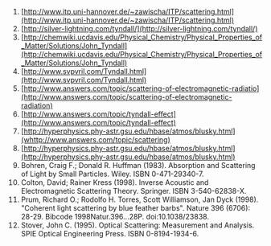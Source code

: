 1. [http://www.itp.uni-hannover.de/~zawischa/ITP/scattering.html](http://www.itp.uni-hannover.de/~zawischa/ITP/scattering.html)  
2. [http://silver-lightning.com/tyndall/](http://silver-lightning.com/tyndall/)  
3. [http://chemwiki.ucdavis.edu/Physical_Chemistry/Physical_Properties_of_Matter/Solutions/John_Tyndall](http://chemwiki.ucdavis.edu/Physical_Chemistry/Physical_Properties_of_Matter/Solutions/John_Tyndall)  
4. [http://www.svpvril.com/Tyndall.html](http://www.svpvril.com/Tyndall.html)  
5. [http://www.answers.com/topic/scattering-of-electromagnetic-radiatio](http://www.answers.com/topic/scattering-of-electromagnetic-radiation)  
6. [http://www.answers.com/topic/tyndall-effect](http://www.answers.com/topic/tyndall-effect)  
7. [http://hyperphysics.phy-astr.gsu.edu/hbase/atmos/blusky.html](whttp://www.answers.com/topic/scattering)  
8. [http://hyperphysics.phy-astr.gsu.edu/hbase/atmos/blusky.html](http://hyperphysics.phy-astr.gsu.edu/hbase/atmos/blusky.html)      
9. Bohren, Craig F.; Donald R. Huffman (1983). Absorption and Scattering of Light by Small Particles. Wiley. ISBN 0-471-29340-7.      
10. Colton, David; Rainer Kress (1998). Inverse Acoustic and Electromagnetic Scattering Theory. Springer. ISBN 3-540-62838-X.      
11. Prum, Richard O.; Rodolfo H. Torres, Scott Williamson, Jan Dyck (1998). "Coherent light scattering by blue feather barbs". Nature 396 (6706): 28-29. Bibcode 1998Natur.396...28P. doi:10.1038/23838.      
12. Stover, John C. (1995). Optical Scattering: Measurement and Analysis. SPIE Optical Engineering Press. ISBN 0-8194-1934-6.  

